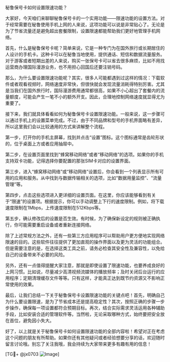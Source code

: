 秘鲁保号卡如何设置限速功能？

大家好，今天咱们来聊聊秘鲁保号卡的一个实用功能——限速功能的设置方法。对于经常需要在秘鲁使用手机上网的人来说，这项功能可以说是非常贴心了。无论是为了节省流量还是避免超出套餐限制，设置限速都能帮助我们更好地管理手机网络。

首先，什么是秘鲁保号卡呢？简单来说，它是一种专门为在国外旅行或长期居住的人设计的手机卡。这种卡可以在秘鲁当地使用，提供通话、短信和数据流量服务。对于游客或者短期出差的人来说，购买一张保号卡可以省去很多麻烦，比如不用找运营商办理国际漫游业务，也不用担心回国后还要注销号码。

那么，为什么要设置限速功能呢？其实，很多人可能都遇到过这样的情况：下载软件或者观看视频时，网络速度非常快，但很快就会发现流量消耗得特别厉害。尤其是当我们在国外旅行时，国际漫游费用通常都很高，如果不小心超出了套餐内的流量额度，可能会产生一笔不小的额外开支。因此，合理地控制网络速度就显得尤为重要了。

接下来，我们就具体看看如何为秘鲁保号卡设置限速功能。一般来说，这一步骤可以通过手机上的设置菜单完成。不过，由于不同品牌和型号的手机界面略有差异，所以这里我们会以比较通用的方式来讲解整个流程。

第一步，打开你的手机主屏幕，找到并点击“设置”图标。这个图标通常是齿轮形状的，位于桌面上方或者应用抽屉中。

第二步，在设置页面里找到“蜂窝移动网络”或者“移动网络”的选项。如果你的手机支持双卡功能，记得选择你要配置的那张SIM卡对应的设置界面。

第三步，进入“蜂窝移动网络”或“移动网络”设置后，你会看到一个列表显示所有可用的应用和服务。从中找到与数据传输相关的选项，比如“数据用量监控”、“流量管理”等。

第四步，点击这些选项进入更详细的设置页面。在这里，你应该能够看到有关于“限速”的设置项。根据提示，你可以手动调整上下行的速度限制。例如，将下载速度限制在1Mbps，上传速度限制在512Kbps等。

第五步，确认修改后的设置是否生效。有时候，为了确保新设定的规则被正确执行，你可能需要重启设备或者重新连接网络。

除了上述常规方法之外，还有一些第三方应用程序可以帮助用户更方便地实现网络限速的目的。这些软件往往提供了更加直观的操作界面以及更为灵活的功能组合。但是需要注意的是，在选择这类工具之前，请务必检查其安全性及兼容性，以免给自己的设备带来不必要的风险。

另外，还有一点值得提醒大家注意，那就是即使设置了限速功能，也要养成良好的上网习惯。比如说，尽量减少高清视频流媒体的播放频率；及时关闭后台运行的应用程序；定期清理缓存文件等等。只有这样，才能真正达到既节约资源又不影响正常使用的效果。

最后，让我们总结一下关于秘鲁保号卡设置限速功能的关键点吧！首先，明确自己为什么要设置限速，是为了节省成本还是提高稳定性？其次，按照正确的步骤一步步操作，确保每一项设置都符合预期目标。再次，结合实际需求灵活运用各种辅助手段，比如安装合适的管理软件等。当然啦，无论采取哪种方式，始终要把安全放在首位，避免因小失大。

好了，以上就是关于秘鲁保号卡如何设置限速功能的全部内容啦！希望对正在考虑这个问题的朋友有所帮助。如果你还有其他疑问或者经验想要分享的话，欢迎随时留言讨论哦。别忘了关注我哦，我会持续为大家带来更多有趣有用的信息！

[TG💪+ @jx0703 ![Image](https://github.com/user-attachments/assets/dbca1d08-cadb-493c-b0ec-ad6f7a83f270)]